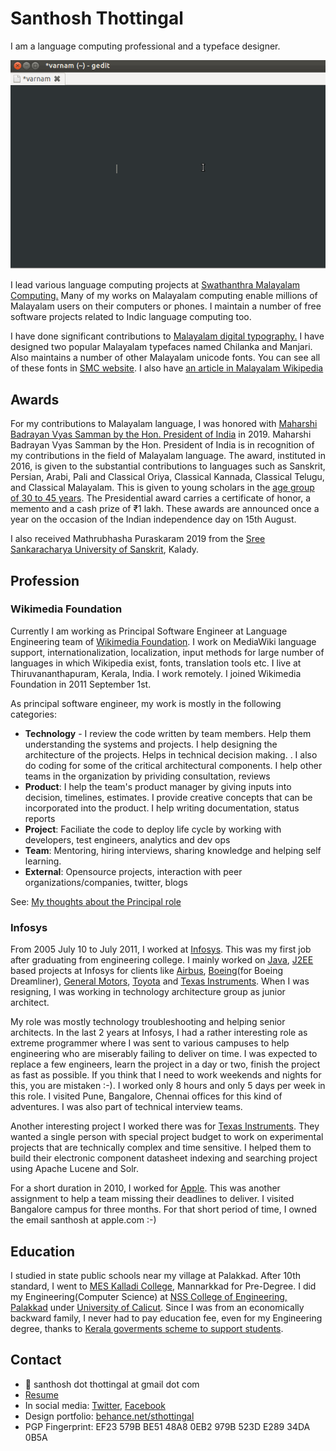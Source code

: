 # Santhosh Thottingal

I am a language computing professional and a typeface designer.

![](../.gitbook/assets/image%20%289%29.png)

I lead various language computing projects at [Swathanthra Malayalam Computing.](http://smc.org.in) Many of my works on Malayalam computing enable millions of Malayalam users on their computers or phones. I maintain a number of free software projects related to Indic language computing too.

I have done significant contributions to [Malayalam digital typography.](../malayalam-computing/fonts/) I have designed two popular Malayalam typefaces named Chilanka and Manjari. Also maintains a number of other Malayalam unicode fonts. You can see all of these fonts in [SMC website](https://smc.org.in/fonts/). I also have [an article in Malayalam Wikipedia](https://ml.wikipedia.org/wiki/%E0%B4%B8%E0%B4%A8%E0%B5%8D%E0%B4%A4%E0%B5%8B%E0%B4%B7%E0%B5%8D_%E0%B4%A4%E0%B5%8B%E0%B4%9F%E0%B5%8D%E0%B4%9F%E0%B4%BF%E0%B4%99%E0%B5%8D%E0%B4%99%E0%B5%BD)

## Awards

For my contributions to Malayalam language, I was honored with [Maharshi Badrayan Vyas Samman by the Hon. President of India](http://pib.gov.in/PressReleseDetailm.aspx?PRID=1582056) in 2019. Maharshi Badrayan Vyas Samman by the Hon. President of India is in recognition of my contributions in the field of Malayalam language. The award, instituted in 2016, is given to the substantial contributions to languages such as Sanskrit, Persian, Arabi, Pali and Classical Oriya, Classical Kannada, Classical Telugu, and Classical Malayalam. This is given to young scholars in the [age group of 30 to 45 years](https://mhrd.gov.in/sites/upload_files/mhrd/files/advertisment/presidential_awards_en.pdf). The Presidential award carries a certificate of honor, a memento and a cash prize of ₹1 lakh. These awards are announced once a year on the occasion of the Indian independence day on 15th August.

I also received Mathrubhasha Puraskaram 2019 from the [Sree Sankaracharya University of Sanskrit](https://ssus.ac.in/), Kalady.

## Profession

### Wikimedia Foundation

Currently I am working as Principal Software Engineer at Language Engineering team of [Wikimedia Foundation](https://wikimediafoundation.org). I work on MediaWiki language support, internationalization, localization, input methods for large number of languages in which Wikipedia exist, fonts, translation tools etc. I live at Thiruvananthapuram, Kerala, India. I work remotely. I joined Wikimedia Foundation in 2011 September 1st.

As principal software engineer, my work is mostly in the following categories:

* **Technology** - I review the code written by team members. Help them understanding the systems and projects. I help designing the architecture of the projects. Helps in technical decision making. . I also do coding for some of the critical architectural components. I help other teams in the organization by prividing consultation, reviews
* **Product**: I help the team's product manager by giving inputs into decision, timelines, estimates. I provide creative concepts that can be incorporated into the product. I help writing documentation, status reports
* **Project**: Faciliate the code to deploy life cycle by working with developers, test engineers, analytics and dev ops
* **Team**: Mentoring, hiring interviews, sharing knowledge and helping self learning.
* **External**: Opensource projects, interaction with peer organizations/companies, twitter, blogs

See: [My thoughts about the Principal role](https://www.galiglobal.com/blog/2021/20210313-The-principal-role.html)

### Infosys

From 2005 July 10 to July 2011, I worked at [Infosys](https://en.wikipedia.org/wiki/Infosys). This was my first job after graduating from engineering college. I mainly worked on [Java](https://en.wikipedia.org/wiki/Java_%28programming_language%29), [J2EE](https://en.wikipedia.org/wiki/Jakarta_EE) based projects at Infosys for clients like [Airbus](https://en.wikipedia.org/wiki/Airbus), [Boeing](https://en.wikipedia.org/wiki/Boeing)\(for Boeing Dreamliner\), [General Motors](https://en.wikipedia.org/wiki/General_Motors), [Toyota](https://en.wikipedia.org/wiki/Toyota) and [Texas Instruments](https://en.wikipedia.org/wiki/Texas_Instruments). When I was resigning, I was working in technology architecture group as junior architect. 

My role was mostly technology troubleshooting and helping senior architects. In the last 2 years at Infosys, I had a rather interesting role as extreme programmer where I was sent to various campuses to help engineering who are miserably failing to deliver on time. I was expected to replace a few engineers, learn the project in a day or two, finish the project as fast as possible. If you think that I need to work weekends and nights for this, you are mistaken :-\). I worked only 8 hours and only 5 days per week in this role. I visited Pune, Bangalore, Chennai offices for this kind of adventures.  I was also part of technical interview teams.

Another interesting project I worked there was for [Texas Instruments](https://en.wikipedia.org/wiki/Texas_Instruments). They wanted a single person with special project budget to work on experimental projects that are technically complex and time sensitive. I helped them to build their electronic component datasheet indexing and searching project using Apache Lucene and Solr.

For a short duration in 2010, I worked for [Apple](https://en.wikipedia.org/wiki/Apple_Inc.). This was another assignment to help a team missing their deadlines to deliver. I visited Bangalore campus for three months. For that short period of time, I owned the email santhosh at apple.com :-\) 

## Education

I studied in state public schools near my village at Palakkad. After 10th standard, I went to [MES Kalladi College](https://en.wikipedia.org/wiki/MES_Kalladi_College), Mannarkkad for Pre-Degree. I did my Engineering\(Computer Science\) at [NSS College of Engineering, Palakkad](https://en.wikipedia.org/wiki/NSS_College_of_Engineering) under [University of Calicut](https://en.wikipedia.org/wiki/University_of_Calicut). Since I was from an economically backward family, I never had to pay education fee, even for my Engineering degree, thanks to [Kerala goverments scheme to support students](http://bcdd.kerala.gov.in/schemes/educational-schemes/educational-assistance-under-kpcr/).

## Contact

* 📧 santhosh dot thottingal at  gmail dot com
* [Resume](http://thottingal.in/documents/SanthoshResume2017.pdf)
* In social media: [Twitter](https://twitter.com/santhoshtr), [Facebook](https://www.facebook.com/santhosh.thottingal)
* Design portfolio: [behance.net/sthottingal](https://behance.net/sthottingal)
* PGP Fingerprint: EF23 579B BE51 48A8 0EB2 979B 523D E289 34DA 0B5A



